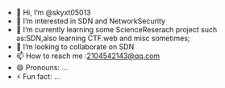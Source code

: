 - 👋 Hi, I’m @skyxt05013
- 👀 I’m interested in SDN and NetworkSecurity
- 🌱 I’m currently learning some ScienceReserach project such as:SDN,also learning CTF.web and misc sometimes;
- 💞️ I’m looking to collaborate on SDN
- 📫 How to reach me :2104542143@qq.com
- 😄 Pronouns: ...
- ⚡ Fun fact: ...

<!---
skyxt05013/skyxt05013 is a ✨ special ✨ repository because its `README.md` (this file) appears on your GitHub profile.
You can click the Preview link to take a look at your changes.
--->
